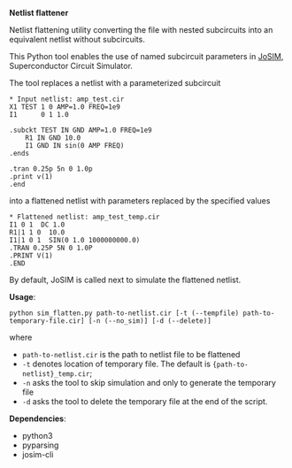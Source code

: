 __Netlist flattener__

Netlist flattening utility converting the file with nested subcircuits into an equivalent netlist without subcircuits.

This Python tool enables the use of named subcircuit parameters in [JoSIM](https://github.com/JoeyDelp/JoSIM), Superconductor Circuit Simulator.

The tool replaces a netlist with a parameterized subcircuit

```hspice
* Input netlist: amp_test.cir
X1 TEST 1 0 AMP=1.0 FREQ=1e9
I1      0 1 1.0

.subckt TEST IN GND AMP=1.0 FREQ=1e9
    R1 IN GND 10.0
    I1 GND IN sin(0 AMP FREQ)
.ends

.tran 0.25p 5n 0 1.0p
.print v(1)
.end
```

into a flattened netlist with parameters replaced by the specified values

```hspice
* Flattened netlist: amp_test_temp.cir
I1 0 1  DC 1.0
R1|1 1 0  10.0
I1|1 0 1  SIN(0 1.0 1000000000.0)
.TRAN 0.25P 5N 0 1.0P
.PRINT V(1)
.END
```

By default, JoSIM is called next to simulate the flattened netlist.

__Usage__:

```
python sim_flatten.py path-to-netlist.cir [-t (--tempfile) path-to-temporary-file.cir] [-n (--no_sim)] [-d (--delete)]
```
where 
- `path-to-netlist.cir` is the path to netlist file to be flattened
- `-t` denotes location of temporary file. The default is `{path-to-netlist}_temp.cir`;
- `-n` asks the tool to skip simulation and only to generate the temporary file
- `-d` asks the tool to delete the temporary file at the end of the script.

__Dependencies__:
- python3 
- pyparsing
- josim-cli

